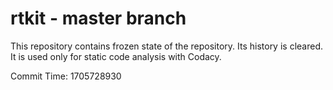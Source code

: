 # rtkit - master branch

This repository contains frozen state of the repository.
Its history is cleared. It is used only for static code
analysis with Codacy.

Commit Time: 1705728930